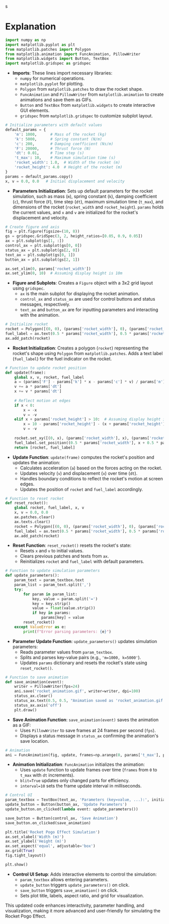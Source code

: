 
s





# Explanation 

```python
import numpy as np
import matplotlib.pyplot as plt
from matplotlib.patches import Polygon
from matplotlib.animation import FuncAnimation, PillowWriter
from matplotlib.widgets import Button, TextBox
import matplotlib.gridspec as gridspec
```

- **Imports**: These lines import necessary libraries:
  - `numpy` for numerical operations.
  - `matplotlib.pyplot` for plotting.
  - `Polygon` from `matplotlib.patches` to draw the rocket shape.
  - `FuncAnimation` and `PillowWriter` from `matplotlib.animation` to create animations and save them as GIFs.
  - `Button` and `TextBox` from `matplotlib.widgets` to create interactive GUI elements.
  - `gridspec` from `matplotlib.gridspec` to customize subplot layout.

```python
# Initialize parameters with default values
default_params = {
    'm': 1000,      # Mass of the rocket (kg)
    'k': 5000,      # Spring constant (N/m)
    'c': 200,       # Damping coefficient (Ns/m)
    'F': 20000,     # Thrust force (N)
    'dt': 0.01,     # Time step (s)
    't_max': 10,    # Maximum simulation time (s)
    'rocket_width': 1.0,  # Width of the rocket (m)
    'rocket_height': 4.0  # Height of the rocket (m)
}
params = default_params.copy()
x, v = 0.0, 0.0   # Initial displacement and velocity
```

- **Parameters Initialization**: Sets up default parameters for the rocket simulation, such as mass (`m`), spring constant (`k`), damping coefficient (`c`), thrust force (`F`), time step (`dt`), maximum simulation time (`t_max`), and dimensions of the rocket (`rocket_width` and `rocket_height`). `params` holds the current values, and `x` and `v` are initialized for the rocket's displacement and velocity.

```python
# Create figure and axis
fig = plt.figure(figsize=(10, 8))
gs = gridspec.GridSpec(3, 2, height_ratios=[0.05, 0.9, 0.05])
ax = plt.subplot(gs[1, :])
control_ax = plt.subplot(gs[0, 0])
status_ax = plt.subplot(gs[2, 0])
text_ax = plt.subplot(gs[0, 1])
button_ax = plt.subplot(gs[2, 1])

ax.set_xlim(0, params['rocket_width'])
ax.set_ylim(0, 10)  # Assuming display height is 10m
```

- **Figure and Subplots**: Creates a `Figure` object with a 3x2 grid layout using `gridspec`. 
  - `ax` is the main subplot for displaying the rocket animation.
  - `control_ax` and `status_ax` are used for control buttons and status messages, respectively.
  - `text_ax` and `button_ax` are for inputting parameters and interacting with the animation.

```python
# Initialize rocket
rocket = Polygon([(0, 0), (params['rocket_width'], 0), (params['rocket_width'], params['rocket_height']), (0, params['rocket_height'])], closed=True, color='blue')
fuel_label = ax.text(0.5 * params['rocket_width'], 0.5 * params['rocket_height'], 'Fuel', ha='center', va='center', color='white', fontsize=12)
ax.add_patch(rocket)
```

- **Rocket Initialization**: Creates a polygon (`rocket`) representing the rocket's shape using `Polygon` from `matplotlib.patches`. Adds a text label (`fuel_label`) for the fuel indicator on the rocket.

```python
# Function to update rocket position
def update(frame):
    global x, v, rocket, fuel_label
    a = (params['F'] - params['k'] * x - params['c'] * v) / params['m']
    v += a * params['dt']
    x += v * params['dt']
    
    # Reflect motion at edges
    if x < 0:
        x = -x
        v = -v
    elif x + params['rocket_height'] > 10:  # Assuming display height is 10m
        x = 10 - params['rocket_height'] - (x + params['rocket_height'] - 10)
        v = -v
    
    rocket.set_xy([(0, x), (params['rocket_width'], x), (params['rocket_width'], x + params['rocket_height']), (0, x + params['rocket_height'])])
    fuel_label.set_position((0.5 * params['rocket_width'], x + 0.5 * params['rocket_height']))
    return [rocket, fuel_label]
```

- **Update Function**: `update(frame)` computes the rocket's position and updates the animation:
  - Calculates acceleration (`a`) based on the forces acting on the rocket.
  - Updates velocity (`v`) and displacement (`x`) over time (`dt`).
  - Handles boundary conditions to reflect the rocket's motion at screen edges.
  - Updates the position of `rocket` and `fuel_label` accordingly.

```python
# Function to reset rocket
def reset_rocket():
    global rocket, fuel_label, x, v
    x, v = 0.0, 0.0
    ax.patches.clear()
    ax.texts.clear()
    rocket = Polygon([(0, 0), (params['rocket_width'], 0), (params['rocket_width'], params['rocket_height']), (0, params['rocket_height'])], closed=True, color='blue')
    fuel_label = ax.text(0.5 * params['rocket_width'], 0.5 * params['rocket_height'], 'Fuel', ha='center', va='center', color='white', fontsize=12)
    ax.add_patch(rocket)
```

- **Reset Function**: `reset_rocket()` resets the rocket's state:
  - Resets `x` and `v` to initial values.
  - Clears previous patches and texts from `ax`.
  - Reinitializes `rocket` and `fuel_label` with default parameters.

```python
# Function to update simulation parameters
def update_parameters():
    param_text = param_textbox.text
    param_list = param_text.split(',')
    try:
        for param in param_list:
            key, value = param.split('=')
            key = key.strip()
            value = float(value.strip())
            if key in params:
                params[key] = value
        reset_rocket()
    except ValueError as e:
        print(f"Error parsing parameters: {e}")
```

- **Parameter Update Function**: `update_parameters()` updates simulation parameters:
  - Reads parameter values from `param_textbox`.
  - Splits and parses key-value pairs (e.g., `'m=1000, k=5000'`).
  - Updates `params` dictionary and resets the rocket's state using `reset_rocket()`.

```python
# Function to save animation
def save_animation(event):
    writer = PillowWriter(fps=24)
    ani.save('rocket_animation.gif', writer=writer, dpi=100)
    status_ax.clear()
    status_ax.text(0.5, 0.5, "Animation saved as 'rocket_animation.gif'.", ha='center', va='center', fontsize=12)
    status_ax.axis('off')
    plt.draw()
```

- **Save Animation Function**: `save_animation(event)` saves the animation as a GIF:
  - Uses `PillowWriter` to save frames at 24 frames per second (`fps`).
  - Displays a status message in `status_ax` confirming the animation's save location.

```python
# Animation
ani = FuncAnimation(fig, update, frames=np.arange(0, params['t_max'], params['dt']), blit=True, interval=10)
```

- **Animation Initialization**: `FuncAnimation` initializes the animation:
  - Uses `update` function to update frames over time (`frames` from `0` to `t_max` with `dt` increments).
  - `blit=True` updates only changed parts for efficiency.
  - `interval=10` sets the frame update interval in milliseconds.

```python
# Control UI
param_textbox = TextBox(text_ax, 'Parameters (key=value, ...):', initial="m=1000, k=5000, c=200, F=20000, dt=0.01, t_max=10")
update_button = Button(button_ax, 'Update Parameters')
update_button.on_clicked(lambda event: update_parameters())

save_button = Button(control_ax, 'Save Animation')
save_button.on_clicked(save_animation)

plt.title('Rocket Pogo Effect Simulation')
ax.set_xlabel('Width (m)')
ax.set_ylabel('Height (m)')
ax.set_aspect('equal', adjustable='box')
ax.grid(True)
fig.tight_layout()

plt.show()
```

- **Control UI Setup**: Adds interactive elements to control the simulation:
  - `param_textbox` allows entering parameters.
  - `update_button` triggers `update_parameters()` on click.
  - `save_button` triggers `save_animation()` on click.
  - Sets plot title, labels, aspect ratio, and grid for visualization.

This updated code enhances interactivity, parameter handling, and visualization, making it more advanced and user-friendly for simulating the Rocket Pogo Effect.
